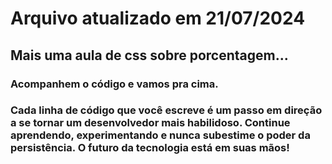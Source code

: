# Arquivo atualizado em 21/07/2024

## Mais uma aula de css sobre porcentagem...

### Acompanhem o código e vamos pra cima.

### Cada linha de código que você escreve é um passo em direção a se tornar um desenvolvedor mais habilidoso. Continue aprendendo, experimentando e nunca subestime o poder da persistência. O futuro da tecnologia está em suas mãos!